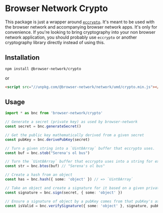 # Browser Network Crypto

This package is just a wrapper around
[`eccrypto`](https://github.com/bitchan/eccrypto). It's meant to be used with the
browser network and accompanying browser network apps. It's only for
convenience. If you're looking to bring cryptography into your non browser
network application, you should probably use `eccrypto` or another cryptography
library directly instead of using this.

## Installation

```sh
npm install @browser-network/crypto
```

or

```html
<script src="//unpkg.com/@browser-network/network/umd/crypto.min.js"></script>
```

## Usage

```ts
import * as bnc from 'browser-network/crypto'

// Generate a secret (private key) as used by browser-network
const secret = bnc.generateSecret()

// Get the public key mathematically derived from a given secret
const pubKey = bnc.derivePubKey(secret)

// Turn a given string into a `Uint8Array` buffer that eccrypto uses.
const buf = bnc.stob("Serena's ol bus")

// Turn the `Uint8Array` buffer that eccrypto uses into a string for export
const str = bnc.btos(buf) // "Serena's ol bus"

// Create a hash from an object
const has = bnc.hash({ some: 'object' }) // => `Uint8Array`

// Take an object and create a signature for it based on a given private key.
const signature = bnc.sign(secret, { some: 'object' })

// Ensure a signature of object by a pubKey comes from that pubKey's associated secret
const isValid = bnc.verifySignature({ some: 'object' }, signature, pubKey) // true
```

